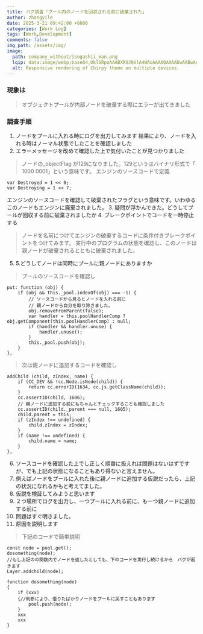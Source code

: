 ```yaml
---
title: バグ調査「プール内のノードを回収される前に破棄された」
author: zhangyile
date: 2025-3-21 09:42:00 +0800
categories: [Work Log]
tags: [Work,Development]
comments: false
img_path: /assets/img/
image:
  path: company_without/isogashii_man.png
  lqip: data:image/webp;base64,UklGRpoAAABXRUJQVlA4WAoAAAAQAAAADwAABwAAQUxQSDIAAAARL0AmbZurmr57yyIiqE8oiG0bejIYEQTgqiDA9vqnsUSI6H+oAERp2HZ65qP/VIAWAFZQOCBCAAAA8AEAnQEqEAAIAAVAfCWkAALp8sF8rgRgAP7o9FDvMCkMde9PK7euH5M1m6VWoDXf2FkP3BqV0ZYbO6NA/VFIAAAA
  alt: Responsive rendering of Chirpy theme on multiple devices.
---
```


### 現象は
> オブジェクトプールが内部ノードを破棄する際にエラーが出てきました

### 調査手順
1. ノードをプールに入れる時にログを出力してみます
結果により、ノードを入れる時はノーマル状態でしたことを確認しました
2. エラーメッセージを改めて確認した上で気付いたことが見つかりました
> ノードの_objectFlag が129になりました。129というはバイナリ形式で「 1000 0001」という意味です。
> エンジンのソースコードで定義
```
var Destroyed = 1 << 0;
var Destroying = 1 << 7;
```
エンジンのソースコードを確認して破棄されたフラグという意味です。いわゆるこのノードもエンジンに廃棄されました。
3. 疑問が浮かんできた。どうしてプールが回収する前に破棄されましたか
4. ブレークポイントでコードを一時停止する
> ノードを名前につけてエンジンの破棄するコードに条件付きブレークポイントをつけてみます。
> 実行中のプログラムの状態を確認し、このノードは親ノードが破棄されるとともに破棄されました。
5. 5.どうしてノードは同時にプールに親ノードにありますか
> プールのソースコードを確認し
```
put: function (obj) {
    if (obj && this._pool.indexOf(obj) === -1) {
        // ソースコードから見るとノードを入れる前に
        // 親ノードから自分を取り除きました。
        obj.removeFromParent(false);
        var handler = this.poolHandlerComp ? obj.getComponent(this.poolHandlerComp) : null;
        if (handler && handler.unuse) {
            handler.unuse();
        }
        this._pool.push(obj);
    }
},
```
> 次は親ノードに追加するコードを確認し
```
addChild (child, zIndex, name) {
    if (CC_DEV && !cc.Node.isNode(child)) {
        return cc.errorID(1634, cc.js.getClassName(child));
    }
    cc.assertID(child, 1606);
    // 親ノードに追加する前にもちゃんとチェックすることも確認しました
    cc.assertID(child._parent === null, 1605);
    child.parent = this;
    if (zIndex !== undefined) {
        child.zIndex = zIndex;
    }
    if (name !== undefined) {
        child.name = name;
    }
},
```
6. ソースコードを確認した上でし正しく順番に扱えれば問題はないはずですが、でも上記の状態になることもあり得ないと言えません。
7. 例えばノードをプールに入れた後に親ノードに追加する仮説だったら、上記の状況になれるかもと考えてました。
8. 仮説を検証してみようと思います
9. ２つ場所でログを出力し、一つプールに入れる前に、も一つ親ノードに追加する前に
10. 問題はすぐ明きました。
11. 原因を説明します
> 下記のコードで簡単説明

```
const node = pool.get();
dosomething(node);
//もし上記のの関数内でノードを返したとしても、下のコードを実行し続けるから　バグが起きます
Layer.addchild(node);

function dosomething(node)
{
    if (xxx)
    {//判断により、借りたばかりノードをプールに戻すこともあります
        pool.push(node);
    }
    xxx
    xxx
}
```